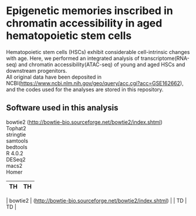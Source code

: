 # Epigenetic memories inscribed in chromatin accessibility in aged hematopoietic stem cells
Hematopoietic stem cells (HSCs) exhibit considerable cell-intrinsic changes with age. Here, we performed an integrated analysis of transcriptome(RNA-seq) and chromatin accessibility(ATAC-seq) of young and aged HSCs and downstream progenitors.  
All original data have been deposited in NCBI(https://www.ncbi.nlm.nih.gov/geo/query/acc.cgi?acc=GSE162662), and the codes used for the analyses are stored in this repository.

## Software used in this analysis
bowtie2 (http://bowtie-bio.sourceforge.net/bowtie2/index.shtml)   
Tophat2  
stringtie  
samtools  
bedtools  
R 4.0.2  
DESeq2  
macs2  
Homer  

|  TH  |  TH  |
| ---- | ---- |  

|  bowtie2  |  (http://bowtie-bio.sourceforge.net/bowtie2/index.shtml)  |
|  TD  |  TD  |
